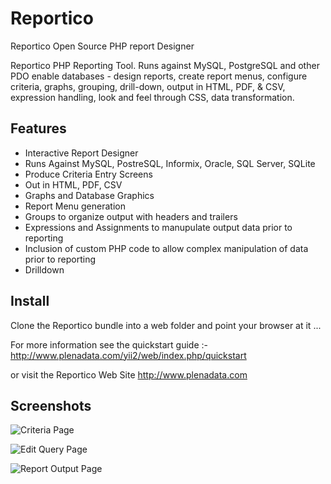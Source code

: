 # Reportico
Reportico Open Source PHP report Designer

Reportico PHP Reporting Tool. Runs against MySQL, PostgreSQL and other PDO enable databases - 
design reports, create report menus, configure criteria, graphs, grouping, drill-down, output in HTML, PDF, & CSV, expression handling, look and feel through CSS, data transformation.

## Features

- Interactive Report Designer
- Runs Against MySQL, PostreSQL, Informix, Oracle, SQL Server, SQLite
- Produce Criteria Entry Screens
- Out in HTML, PDF, CSV
- Graphs and Database Graphics
- Report Menu generation
- Groups to organize output with headers and trailers
- Expressions and Assignments to manupulate output data prior to reporting
- Inclusion of custom PHP code to allow complex manipulation of data prior to reporting
- Drilldown

## Install

Clone the Reportico bundle into a web folder and point your browser at it ...

For more information see the quickstart guide :-
http://www.plenadata.com/yii2/web/index.php/quickstart

or visit the Reportico Web Site
http://www.plenadata.com

## Screenshots

![Criteria Page](/images/reportico_prepare.png?raw=true "Criteria Page")


![Edit Query Page](/images/reportico_sql.png?raw=true "Edit Query Page")


![Report Output Page](/images/reportico_output.png?raw=true "Report Output Page")
